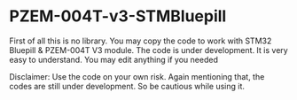 # PZEM-004T-v3-STMBluepill

First of all this is no library. You may copy the code to work with STM32 Bluepill & PZEM-004T V3 module. The code is under development. It is very easy to understand. You may edit anything if you needed

Disclaimer:
Use the code on your own risk. Again mentioning that, the codes are still under development. So be cautious while using it. 
